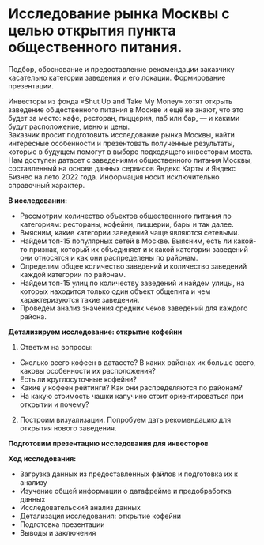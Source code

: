 # Исследование рынка Москвы с целью открытия пункта общественного питания. 
Подбор, обоснование и предоставление рекомендации заказчику касательно категории заведения и его локации. 
Формирование презентации.

Инвесторы из фонда «Shut Up and Take My Money» хотят открыть заведение общественного питания в Москве и ещё не знают, что это будет за место: кафе, ресторан, пиццерия, паб или бар, — и какими будут расположение, меню и цены.   
Заказчик просит подготовить исследование рынка Москвы, найти интересные особенности и презентовать полученные результаты, которые в будущем помогут в выборе подходящего инвесторам места.   
Нам доступен датасет с заведениями общественного питания Москвы, составленный на основе данных сервисов Яндекс Карты и Яндекс Бизнес на лето 2022 года. Информация носит исключительно справочный характер.


**В исследовании:**
- Рассмотрим количество объектов общественного питания по категориям: рестораны, кофейни, пиццерии, бары и так далее. 
- Выясним, какие категории заведений чаще являются сетевыми.
- Найдем топ-15 популярных сетей в Москве. Выясним, есть ли какой-то признак, который их объединяет и к какой категории заведений они относятся и как они распределены по районам.
- Определим общее количество заведений и количество заведений каждой категории по районам. 
- Найдем топ-15 улиц по количеству заведений и найдем улицы, на которых находится только один объект общепита и чем характеризуются такие заведения.
- Проведем анализ значения средних чеков заведений для каждого района. 


**Детализируем исследование: открытие кофейни**
1. Ответим на вопросы:
- Сколько всего кофеен в датасете? В каких районах их больше всего, каковы особенности их расположения?
- Есть ли круглосуточные кофейни?
- Какие у кофеен рейтинги? Как они распределяются по районам?
- На какую стоимость чашки капучино стоит ориентироваться при открытии и почему?
2. Построим визуализации. Попробуем дать рекомендацию для открытия нового заведения. 


**Подготовим презентацию исследования для инвесторов** 

**Ход исследования:**
- Загрузка данных из предоставленных файлов и подготовка их к анализу
- Изучение общей информации о датафрейме и предобработка данных
- Исследовательский анализ данных
- Детализация исследования: открытие кофейни
- Подготовка презентации 
- Выводы и заключения
